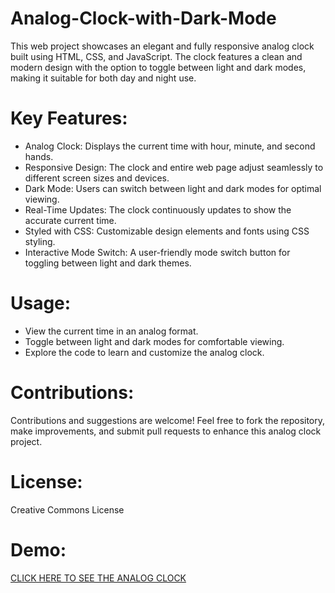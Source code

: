 # Analog-Clock-with-Dark-Mode
This web project showcases an elegant and fully responsive analog clock built using HTML, CSS, and JavaScript. The clock features a clean and modern design with the option to toggle between light and dark modes, making it suitable for both day and night use.

# Key Features:

- Analog Clock: Displays the current time with hour, minute, and second hands.
- Responsive Design: The clock and entire web page adjust seamlessly to different screen sizes and devices.
- Dark Mode: Users can switch between light and dark modes for optimal viewing.
- Real-Time Updates: The clock continuously updates to show the accurate current time.
- Styled with CSS: Customizable design elements and fonts using CSS styling.
- Interactive Mode Switch: A user-friendly mode switch button for toggling between light and dark themes.

# Usage:

- View the current time in an analog format.
- Toggle between light and dark modes for comfortable viewing.
- Explore the code to learn and customize the analog clock.

# Contributions:

Contributions and suggestions are welcome! Feel free to fork the repository, make improvements, and submit pull requests to enhance this analog clock project.

# License:
Creative Commons License

# Demo:
[CLICK HERE TO SEE THE ANALOG CLOCK](https://zak455.github.io/Analog-Clock-with-Dark-Mode/)
